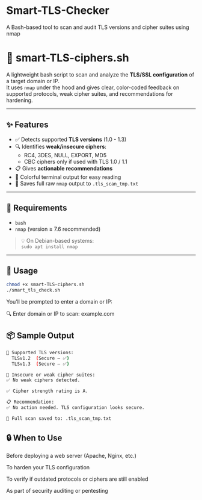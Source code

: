# Smart-TLS-Checker
 A Bash-based tool to scan and audit TLS versions and cipher suites using nmap

# 🔐 smart-TLS-ciphers.sh

A lightweight bash script to scan and analyze the **TLS/SSL configuration** of a target domain or IP.  
It uses `nmap` under the hood and gives clear, color-coded feedback on supported protocols, weak cipher suites, and recommendations for hardening.

---

## ✨ Features

- ✅ Detects supported **TLS versions** (1.0 - 1.3)
- 🔍 Identifies **weak/insecure ciphers**:
  - RC4, 3DES, NULL, EXPORT, MD5
  - CBC ciphers only if used with TLS 1.0 / 1.1
- 📋 Gives **actionable recommendations**
- 🌈 Colorful terminal output for easy reading
- 🧾 Saves full raw `nmap` output to `.tls_scan_tmp.txt`

---

## 🧰 Requirements

- `bash`
- `nmap` (version ≥ 7.6 recommended)

> 💡 On Debian-based systems:  
> `sudo apt install nmap`

---

## 🚀 Usage

```bash
chmod +x smart-TLS-ciphers.sh
./smart_tls_check.sh
```

You’ll be prompted to enter a domain or IP:

🔍 Enter domain or IP to scan: example.com

## 📦 Sample Output

```bash
🔐 Supported TLS versions:
  TLSv1.2  (Secure – ✅)
  TLSv1.3  (Secure – ✅)

🔎 Insecure or weak cipher suites:
✅ No weak ciphers detected.

✅ Cipher strength rating is A.

📋 Recommendation:
✅ No action needed. TLS configuration looks secure.

📁 Full scan saved to: .tls_scan_tmp.txt
```


## 🔒 When to Use

Before deploying a web server (Apache, Nginx, etc.)

To harden your TLS configuration

To verify if outdated protocols or ciphers are still enabled

As part of security auditing or pentesting




